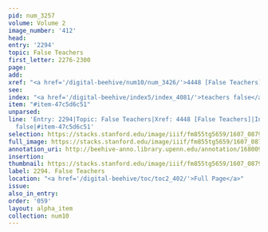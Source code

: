 ```yaml
---
pid: num_3257
volume: Volume 2
image_number: '412'
head:
entry: '2294'
topic: False Teachers
first_letter: 2276-2300
page:
add:
xref: "<a href='/digital-beehive/num10/num_3426/'>4448 [False Teachers]</a>"
see:
index: "<a href='/digital-beehive/index5/index_4081/'>teachers false</a>"
item: "#item-47c5d6c51"
unparsed:
line: 'Entry: 2294|Topic: False Teachers|Xref: 4448 [False Teachers]|Index: teachers
  false|#item-47c5d6c51'
selection: https://stacks.stanford.edu/image/iiif/fm855tg5659/1607_0879/778,2889,2834,1063/full/0/default.jpg
full_image: https://stacks.stanford.edu/image/iiif/fm855tg5659/1607_0879/full/full/0/default.jpg
annotation_uri: http://beehive-anno.library.upenn.edu/annotation/1680095788773
insertion:
thumbnail: https://stacks.stanford.edu/image/iiif/fm855tg5659/1607_0879/778,2889,600,180/250,/0/default.jpg
label: 2294. False Teachers
location: "<a href='/digital-beehive/toc/toc2_402/'>Full Page</a>"
issue:
also_in_entry:
order: '059'
layout: alpha_item
collection: num10
---
```

